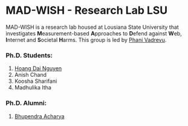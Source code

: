 # MAD-WISH - Research Lab LSU

MAD-WISH is a research lab housed at Lousiana State University that investigates **M**easurement-based **A**pproaches to **D**efend against **W**eb, **I**nternet and **S**ocietal **H**arms. This group is led by [Phani Vadrevu](https://www.phanivadrevu.com/).

### Ph.D. Students:

1. [Hoang Dai Nguyen](https://www.hoangdainguyen.com/)
2. Anish Chand
3. Koosha Sharifani
4. Madhulika Itha

### Ph.D. Alumni:

1. [Bhupendra Acharya](https://bhupendraacharya.com/)


<!--

**Here are some ideas to get you started:**

🙋‍♀️ A short introduction - what is your organization all about?
🌈 Contribution guidelines - how can the community get involved?
👩‍💻 Useful resources - where can the community find your docs? Is there anything else the community should know?
🍿 Fun facts - what does your team eat for breakfast?
🧙 Remember, you can do mighty things with the power of [Markdown](https://docs.github.com/github/writing-on-github/getting-started-with-writing-and-formatting-on-github/basic-writing-and-formatting-syntax)
-->
